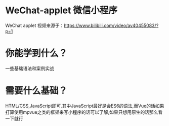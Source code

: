 # WeChat-applet 微信小程序
WeChat applet 视频来源于：https://www.bilibili.com/video/av40455083/?p=1
# 你能学到什么？
一些基础语法和案例实战
# 需要什么基础？
HTML/CSS,JavaScript即可.其中JavaScript最好是会ES6的语法,而Vue的话如果打算使用mpvue之类的框架来写小程序的话可以了解,如果只想用原生的话那么看一下就行